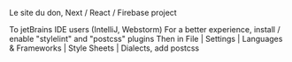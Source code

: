 Le site du don,
Next / React / Firebase project

To jetBrains IDE users (IntelliJ, Webstorm)
For a better experience, install / enable "stylelint" and "postcss" plugins
Then in File | Settings | Languages & Frameworks | Style Sheets | Dialects, add postcss
